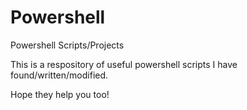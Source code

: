 # Powershell
Powershell Scripts/Projects

This is a respository of useful powershell scripts I have found/written/modified.

Hope they help you too!

